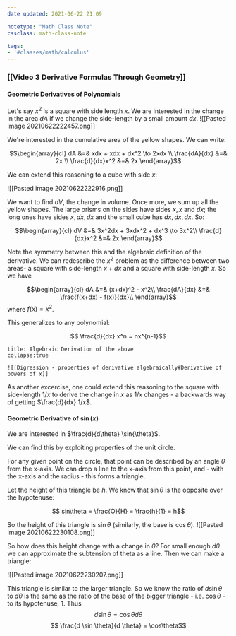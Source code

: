 ```yaml
---
date updated: 2021-06-22 21:09

notetype: "Math Class Note"
cssclass: math-class-note

tags: 
- '#classes/math/calculus'
---
```


### [[Video 3 Derivative Formulas Through Geometry]]


#### Geometric Derivatives of Polynomials

Let's say $x^2$ is a square with side length $x$. We are interested in the change in the area $dA$ if we change the side-length by a small amount $dx$. 
![[Pasted image 20210622222457.png]]

We're interested in the cumulative area of the yellow shapes. We can write:

$$\begin{array}{cl}
dA &=& xdx + xdx + dx^2 \to 2xdx \\
\frac{dA}{dx} &=& 2x \\
\frac{d}{dx}x^2 &=& 2x
\end{array}$$

We can extend this reasoning to a cube with side $x$: 

![[Pasted image 20210622222916.png]]

We want to find $dV$, the change in volume. Once more, we sum up all the yellow shapes. The large prisms on the sides have sides $x, x$ and $dx$; the long ones have sides $x, dx, dx$ and the small cube has $dx, dx, dx$. So:

$$\begin{array}{cl}
dV &=& 3x^2dx + 3xdx^2 + dx^3 \to 3x^2\\
\frac{d}{dx}x^2 &=& 2x
\end{array}$$

Note the symmetry between this and the algebraic definition of the derivative.  We can redescribe the $x^2$ problem as the difference between two areas- a square with side-length $x + dx$ and a square with side-length $x$.  So we have 

$$\begin{array}{cl}
dA &=& (x+dx)^2 - x^2\\
\frac{dA}{dx} &=& \frac{f(x+dx) - f(x)}{dx}\\
\end{array}$$
where $f(x)= x^2$. 

This generalizes to any polynomial:

$$ \frac{d}{dx} x^n = nx^{n-1}$$

```ad-info
title: Algebraic Derivation of the above
collapse:true

![[Digression - properties of derivative algebraically#Derivative of powers of x]]

```

As another excercise, one could extend this reasoning to the square with side-length $1/x$ to derive the change in $x$ as $1/x$ changes - a backwards way of getting $\frac{d}{dx} 1/x$.

#### Geometric Derivative of $\sin(x)$

We are interested in $\frac{d}{d\theta} \sin{\theta}$. 

We can find this by exploiting properties of the unit circle. 

For any given point on the circle, that point can be described by an angle $\theta$ from the x-axis. We can drop a line to the x-axis from this point, and - with the x-axis and the radius - this forms a triangle.


Let the height of this triangle be $h$. We know that $\sin \theta$ is the opposite over the hypotenuse:

$$ sin\theta = \frac{O}{H} = \frac{h}{1} = h$$

So the height of this triangle is $\sin \theta$ (similarly, the base is $\cos \theta$). 
![[Pasted image 20210622230108.png]]

So how does this height change with a change in $\theta$? For small enough $d\theta$ we can approximate the subtension of theta as a line. Then we can make a triangle:

![[Pasted image 20210622230207.png]]

This triangle is similar to the larger triangle. So we know the ratio of $d \sin \theta$ to $d\theta$ is the same as the ratio of the base of the bigger triangle - i.e. $\cos \theta$ - to its hypotenuse, $1$. Thus
$$ d \sin \theta = \cos \theta d \theta$$
$$ \frac{d \sin \theta}{d \theta} = \cos\theta$$